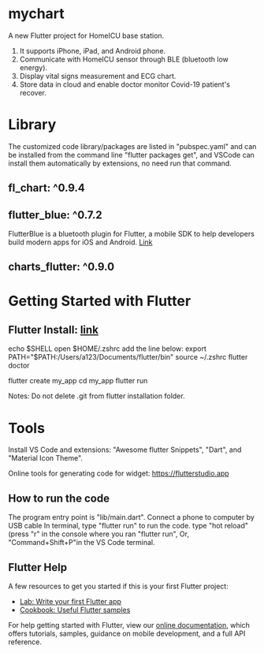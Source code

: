 # mychart

A new Flutter project for HomeICU base station. 

1. It supports iPhone, iPad, and Android phone.
2. Communicate with HomeICU sensor through BLE (bluetooth low energy).
3. Display vital signs measurement and ECG chart.
4. Store data in cloud and enable doctor monitor Covid-19 patient's recover.

# Library

The customized code library/packages are listed in "pubspec.yaml" and can be installed from the command line "flutter packages get", and VSCode can install them automatically by extensions, no need run that command.


## fl_chart: ^0.9.4
## flutter_blue: ^0.7.2
FlutterBlue is a bluetooth plugin for Flutter, a mobile SDK to help developers build modern apps for iOS and Android. [Link](https://pub.dev/packages/flutter_blue)

## charts_flutter: ^0.9.0



# Getting Started with Flutter

## Flutter Install: [link](https://flutter.dev/docs/get-started/install/macos)


echo $SHELL
open $HOME/.zshrc
    add the line below:
        export PATH="$PATH:/Users/a123/Documents/flutter/bin"
source ~/.zshrc
flutter doctor

flutter create my_app
cd my_app 
flutter run

Notes: Do not delete .git from flutter installation folder.

# Tools
Install VS Code and extensions: "Awesome flutter Snippets", "Dart", and "Material Icon Theme".

Online tools for generating code for widget:
https://flutterstudio.app

## How to run the code
The program entry point is "lib/main.dart".
Connect a phone to computer by USB cable
In terminal, type "flutter run" to run the code.
type "hot reload" (press "r" in the console where you ran "flutter run",
Or, "Command+Shift+P"in the VS Code terminal.

## Flutter Help

A few resources to get you started if this is your first Flutter project:

- [Lab: Write your first Flutter app](https://flutter.dev/docs/get-started/codelab)
- [Cookbook: Useful Flutter samples](https://flutter.dev/docs/cookbook)

For help getting started with Flutter, view our
[online documentation](https://flutter.dev/docs), which offers tutorials, samples, guidance on mobile development, and a full API reference.
